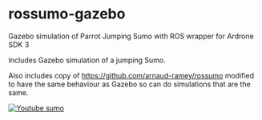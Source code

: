 # rossumo-gazebo
Gazebo simulation of Parrot Jumping Sumo with ROS wrapper for Ardrone SDK 3 

Includes Gazebo simulation of a jumping Sumo. 

Also includes copy of https://github.com/arnaud-ramey/rossumo modified to have the same behaviour as Gazebo so can do simulations that are the same.

[![Youtube sumo](http://forthtemple.com/sumo/youtuberossumo.jpg)](https://www.youtube.com/watch?v=5opPQ47Y-WE)
